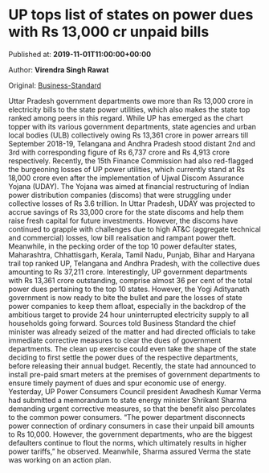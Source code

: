 
# UP tops list of states on power dues with Rs 13,000 cr unpaid bills

Published at: **2019-11-01T11:00:00+00:00**

Author: **Virendra Singh Rawat**

Original: [Business-Standard](https://www.business-standard.com/article/economy-policy/up-tops-list-of-states-on-power-dues-with-rs-13-000-cr-unpaid-bills-119110100972_1.html)

Uttar Pradesh government departments owe more than Rs 13,000 crore in electricity bills to the state power utilities, which also makes the state top ranked among peers in this regard.
While UP has emerged as the chart topper with its various government departments, state agencies and urban local bodies (ULB) collectively owing Rs 13,361 crore in power arrears till September 2018-19, Telangana and Andhra Pradesh stood distant 2nd and 3rd with corresponding figure of Rs 6,737 crore and Rs 4,913 crore respectively.
Recently, the 15th Finance Commission had also red-flagged the burgeoning losses of UP power utilities, which currently stand at Rs 18,000 crore even after the implementation of Ujwal Discom Assurance Yojana (UDAY). The Yojana was aimed at financial restructuring of Indian power distribution companies (discoms) that were struggling under collective losses of Rs 3.6 trillion.
In Uttar Pradesh, UDAY was projected to accrue savings of Rs 33,000 crore for the state discoms and help them raise fresh capital for future investments. However, the discoms have continued to grapple with challenges due to high AT&C (aggregate technical and commercial) losses, low bill realisation and rampant power theft.
Meanwhile, in the pecking order of the top 10 power defaulter states, Maharashtra, Chhattisgarh, Kerala, Tamil Nadu, Punjab, Bihar and Haryana trail top ranked UP, Telangana and Andhra Pradesh, with the collective dues amounting to Rs 37,211 crore.
Interestingly, UP government departments with Rs 13,361 crore outstanding, comprise almost 36 per cent of the total power dues pertaining to the top 10 states.
However, the Yogi Adityanath government is now ready to bite the bullet and pare the losses of state power companies to keep them afloat, especially in the backdrop of the ambitious target to provide 24 hour uninterrupted electricity supply to all households going forward.
Sources told Business Standard the chief minister was already seized of the matter and had directed officials to take immediate corrective measures to clear the dues of government departments. The clean up exercise could even take the shape of the state deciding to first settle the power dues of the respective departments, before releasing their annual budget.
Recently, the state had announced to install pre-paid smart meters at the premises of government departments to ensure timely payment of dues and spur economic use of energy.
Yesterday, UP Power Consumers Council president Awadhesh Kumar Verma had submitted a memorandum to state energy minister Shrikant Sharma demanding urgent corrective measures, so that the benefit also percolates to the common power consumers.
“The power department disconnects power connection of ordinary consumers in case their unpaid bill amounts to Rs 10,000. However, the government departments, who are the biggest defaulters continue to flout the norms, which ultimately results in higher power tariffs,” he observed. Meanwhile, Sharma assured Verma the state was working on an action plan.
